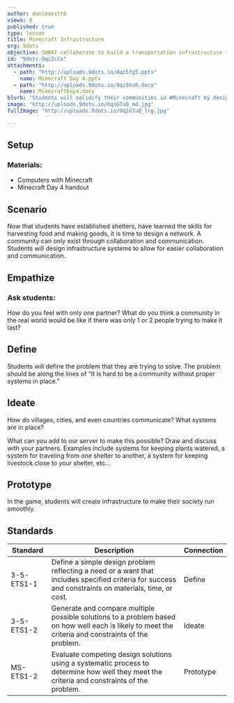 ```yaml
---
author: danleavitt0
views: 0
published: true
type: lesson
title: Minecraft Infrastructure
org: 9dots
objective: SWBAT collaborate to build a transportation infrastructure to connect their houses.
id: "9dots-Oqi2cCe"
attachments: 
  - path: "http://uploads.9dots.io/Oqi5fg5.pptx"
    name: Minecraft Day 4.pptx
  - path: "http://uploads.9dots.io/Oqi5hsR.docx"
    name: MinecraftDay4.docx
blurb: "Students will solidify their communities in #Minecraft by designing infrastructure #NGSS-3-5-ETS1-1 #NGSS-3-5-ETS1-2  #NGSS-MS-ETS1-2"
image: "http://uploads.9dots.io/OqiGTuQ_md.jpg"
fullImage: "http://uploads.9dots.io/OqiGTuQ_lrg.jpg"

---
```


## Setup
### Materials:

- Computers with Minecraft
- Minecraft Day 4 handout

## Scenario

Now that students have established shelters, have learned the skills for harvesting food and making goods, it is time to design a network. A community can only exist through collaboration and communication. Students will design infrastructure systems to allow for easier collaboration and communication.

## Empathize

### Ask students:
How do you feel with only one partner? What do you think a community in the real world would be like if there was only 1 or 2 people trying to make it last? 

## Define

Students will define the problem that they are trying to solve. The problem should be along the lines of “It is hard to be a community without proper systems in place.”

## Ideate

How do villages, cities, and even countries communicate? What systems are in place?

What can you add to our server to make this possible? Draw and discuss with your partners.
Examples include systems for keeping plants watered, a system for traveling from one shelter to another, a system for keeping livestock close to your shelter, etc...

## Prototype

In the game, students will create infrastructure to make their society run smoothly.

## Standards

Standard | Description | Connection
--- | --- | ---
3-5-ETS1-1 | Define a simple design problem reflecting a need or a want that includes specified criteria for success and constraints on materials, time, or cost. | Define
3-5-ETS1-2 | Generate and compare multiple possible solutions to a problem based on how well each is likely to meet the criteria and constraints of the problem. | Ideate
MS-ETS1-2 | Evaluate competing design solutions using a systematic process to determine how well they meet the criteria and constraints of the problem. | Prototype
